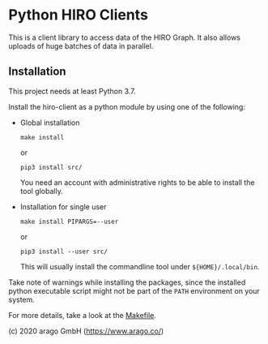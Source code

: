 # Python HIRO Clients

This is a client library to access data of the HIRO Graph. It also allows uploads
of huge batches of data in parallel.

## Installation

This project needs at least Python 3.7. 

Install the hiro-client as a python module by using one of the following: 

* Global installation
    ```shell script
    make install
    ```
    or
    ```shell script
    pip3 install src/
    ```
    You need an account with administrative rights to be able to install the tool globally.

* Installation for single user 

    ```shell script
    make install PIPARGS=--user
    ```
    or
    ```shell script
    pip3 install --user src/
    ```
    This will usually install the commandline tool under `${HOME}/.local/bin`.

Take note of warnings while installing the packages, since the installed python executable script might not be part of
the `PATH` environment on your system.

For more details, take a look at the [Makefile](Makefile).



(c) 2020 arago GmbH (https://www.arago.co/)